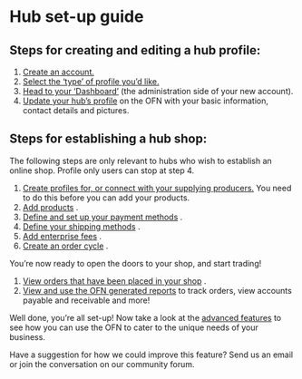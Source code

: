 # [ ](https://openfoodnetwork.org/about/organisation/)Hub set-up guide

## Steps for creating and editing a hub profile:

1. [Create an account.](/create-an-account.md)
2. [Select the ‘type’ of profile you’d like.](/hub-profile-types.md)
3. [Head to your ‘Dashboard’](/the-dashboard.md)
    \(the administration side of your new account\).
4. [Update your hub’s profile](/your-profile.md)
    on the OFN with your basic information, contact details and pictures.

## Steps for establishing a hub shop:

The following steps are only relevant to hubs who wish to establish an online shop. Profile only users can stop at step 4.

1. [Create profiles for, or connect with your supplying producers.](/create-or-connect-with-your-supplying-producers.md)
   You need to do this before you can add your products.
2. [Add products](/products.md)
   .
3. [Define and set up your payment methods](/payment-methods.md)
   .
4. [Define your shipping methods](/shipping-methods.md)
   .
5. [Add enterprise fees](/enterprise-fees.md)
   .
6. [Create an order cycle](/order-cycles.md)
   .

You’re now ready to open the doors to your shop, and start trading!

1. [View orders that have been placed in your shop](/view-orders.md)
   .
2. [View and use the OFN generated reports](http://openfoodnetwork.org/platform/user-guide/hubs-set-up-guide/reports/)
   to track orders, view accounts payable and receivable and more!

Well done, you’re all set-up! Now take a look at the [advanced features](http://openfoodnetwork.org/platform/user-guide/advanced-features/) to see how you can use the OFN to cater to the unique needs of your business.

Have a suggestion for how we could improve this feature? Send us an email or join the conversation on our community forum.

